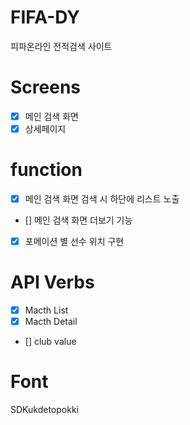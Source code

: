 # FIFA-DY

피파온라인 전적검색 사이트

# Screens

- [x] 메인 검색 화면
- [x] 상세페이지

# function

- [x] 메인 검색 화면 검색 시 하단에 리스트 노출
- [] 메인 검색 화면 더보기 기능
- [x] 포메이션 별 선수 위치 구현

# API Verbs

- [x] Macth List
- [x] Macth Detail
- [] club value

# Font

SDKukdetopokki
